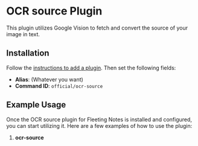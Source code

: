 # OCR source Plugin

This plugin utilizes Google Vision to fetch and convert the source of your image
in text.

## Installation

Follow the
[instructions to add a plugin](https://www.fleetingnotes.app/docs/plugins/add-a-plugin).
Then set the following fields:

- **Alias**: (Whatever you want)
- **Command ID**: `official/ocr-source`

## Example Usage

Once the OCR source plugin for Fleeting Notes is installed and configured, you
can start utilizing it. Here are a few examples of how to use the plugin:

1. **ocr-source**
